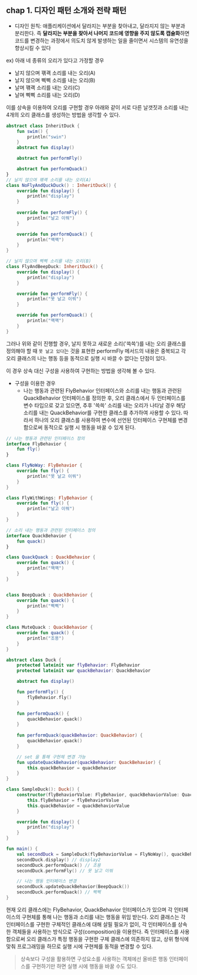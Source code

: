 ## chap 1. 디자인 패턴 소개와 전략 패턴
- 디자인 원칙: 애플리케이션에서 달라지는 부분을 찾아내고, 달라지지 않는 부분과 분리한다. 
즉 **달라지는 부분을 찾아서 나머지 코드에 영향을 주지 않도록 캡슐화**하면 코드를 변경하는
과정에서 의도치 않게 발생하는 일을 줄이면서 시스템의 유연성을 향상시킬 수 있다

ex)
아래 네 종류의 오리가 있다고 가정할 경우
- 날지 않으며 꽦괙 소리를 내는 오리(A)
- 날지 않으며 삑삑 소리를 내는 오리(B)
- 날며 꽦괙 소리를 내는 오리(C)
- 날며 삑삑 소리를 내는 오리(D)

이를 상속을 이용하여 오리를 구현할 경우 아래와 같이 서로 다른 날갯짓과 소리를 내는 4개의 오리 클래스를 생성하는 방법을 생각할 수 있다.
```kotlin
abstract class InheritDuck {
    fun swim() {
        println("swin")
    }
    abstract fun display()

    abstract fun performFly()

    abstract fun performQuack()
}
// 날지 않으며 꽦괙 소리를 내는 오리(A)
class NoFlyAndQuckDuck() : InheritDuck() {
    override fun display() {
        println("display")
    }
    
    override fun performFly() {
        println("날고 이쒀")
    }

    override fun performQuack() {
        println("꽥꽥")
    }
}

// 날지 않으며 삑삑 소리를 내는 오리(B)
class FlyAndBeepDuck: InheritDuck() {
    override fun display() {
        println("display")
    }

    override fun performFly() {
        println("못 날고 이쒀")
    }

    override fun performQuack() {
        println("꽥꽥")
    }
}
```
그러나 위와 같이 진행할 경우, 날지 못하고 새로운 소리('쓱쓱')를 내는 오리 클래스를 정의해야 할 때 `못 날고 있다`는 것을 표현한 performFly 메서드의 내용은 중복되고
각 오리 클래스의 나는 행동 등을 동적으로 실행 시 바끌 수 없다는 단점이 있다. 

이 경우 상속 대신 구성을 사용하여 구현하는 방법을 생각해 볼 수 있다.

- 구성을 이용한 경우 
  - 나는 행동과 관련된 FlyBehavior 인터페이스와 소리를 내는 행동과 관련된 QuackBehavior 인터페이스를 정의한 후,
오리 클래스에서 두 인터페이스를 변수 타입으로 갖고 있으면, 추후 '쓱쓱' 소리를 내는 오리가 나타날 경우 해당 소리를 내는 QuackBehavior를 구현한 클래스를 추가하여 사용할 수 있다.
따라서 하나의 오리 클래스를 사용하여 변수에 선언된 인터페이스 구현체를 변경함으로써 동적으로 실행 시 행동을 바꿀 수 있게 된다.
```kotlin
// 나는 행동과 관련된 인터페이스 정의
interface FlyBehavior {
    fun fly()
}

class FlyNoWay: FlyBehavior {
    override fun fly() {
        println("못 날고 이쒀")
    }
}

class FlyWithWings: FlyBehavior {
    override fun fly() {
        println("날고 이쒀")
    }
}

// 소리 내는 행동과 관련된 인터페이스 정의
interface QuackBehavior {
    fun quack()
}

class QuackQuack : QuackBehavior {
    override fun quack() {
        println("꽥꽥")
    }
}


class BeepQuack : QuackBehavior {
    override fun quack() {
        println("삑삑")
    }
}

class MuteQuack : QuackBehavior {
    override fun quack() {
        println("조용")
    }
}
```

```kotlin
abstract class Duck {
    protected lateinit var flyBehavior: FlyBehavior
    protected lateinit var quackBehavior: QuackBehavior

    abstract fun display()

    fun performFly() {
        flyBehavior.fly()
    }

    fun performQuack() {
        quackBehavior.quack()
    }
    
    fun performQuack(quackBehavior: QuackBehavior) {
        quackBehavior.quack()
    }

    // set 을 통해 구현체 변경 가능
    fun updateQuackBehavior(quackBehavior: QuackBehavior) {
        this.quackBehavior = quackBehavior
    }
}
```

```kotlin
class SampleDuck(): Duck() {
    constructor(flyBehaviorValue: FlyBehavior, quackBehaviorValue: QuackBehavior) : this() {
        this.flyBehavior = flyBehaviorValue
        this.quackBehavior = quackBehaviorValue
    }

    override fun display() {
        println("display")
    }
}

fun main() {
    val secondDuck = SampleDuck(flyBehaviorValue = FlyNoWay(), quackBehaviorValue = MuteQuack())
    secondDuck.display() // display2
    secondDuck.performQuack() // 조용
    secondDuck.performFly() // 못 날고 이쒀

    // 나는 행동 인터페이스 변경
    secondDuck.updateQuackBehavior(BeepQuack())
    secondDuck.performQuack() // 삑삑
}
```
현재 오리 클래스에는 FlyBehavior, QuackBehavior 인터페이스가 있으며 각 인터페이스의 구현체를 통해 나는 행동과 소리를 내는 행동을 위임 받는다.
오리 클래스는 각 인터페이스를 구현한 구체적인 클래스에 대해 살필 필요가 없이, 각 인터페이스를 상속한 객체들을 사용하는 방식으로 구성(composition)을 이용한다.
즉 인터페이스를 사용함으로써 오리 클래스가 특정 행동을 구현한 구체 클래스에 의존하지 않고, 상위 형식에 맞춰 프로그래밍을 하므로 실행 시에 구현체를 동적을 변경할 수 있다.
> 상속보다 구성을 활용하면 구성요소를 사용하는 객체에선 올바른 행동 인터페이스를 구현하기만 하면 실행 시에 행동을 바꿀 수도 있다.

